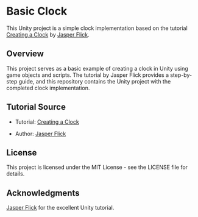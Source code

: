 # Basic Clock

This Unity project is a simple clock implementation based on the tutorial [Creating a Clock](https://catlikecoding.com/unity/tutorials/basics/game-objects-and-scripts) by [Jasper Flick](https://catlikecoding.com/).

## Overview

This project serves as a basic example of creating a clock in Unity using game objects and scripts. The tutorial by Jasper Flick provides a step-by-step guide, and this repository contains the Unity project with the completed clock implementation.

## Tutorial Source

- Tutorial: [Creating a Clock](https://catlikecoding.com/unity/tutorials/basics/game-objects-and-scripts)

- Author: [Jasper Flick](https://catlikecoding.com/)

## License

This project is licensed under the MIT License - see the LICENSE file for details.

## Acknowledgments

[Jasper Flick](https://catlikecoding.com/) for the excellent Unity tutorial.

